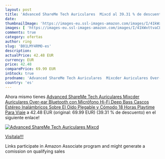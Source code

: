 ```yaml
---
layout: post
title: 'Advanced ShareMe Tech Auriculares  Mixcd al 39.31 % de descuento'
date: 
thumbnailImage: 'https://images-eu.ssl-images-amazon.com/images/I/41kWxttvaCL._SL200_.jpg'
images: [ 'https://images-eu.ssl-images-amazon.com/images/I/41kWxttvaCL._SL200_.jpg' ]
comments: true
category: ofertas
author: ring
slug: 'B01LMY4RMO-es'
description:
actualPrice: 42.48 EUR
currency: EUR
price: 42.48
comparePrice: 69.99 EUR
inStock: true
prodname: 'Advanced ShareMe Tech Auriculares  Mixcder Auriculares Over-ear Bluetooth con Micrófono Hi-Fi Deep Bass Cascos Estéreo Inalámbricos Sobre El Oído  Plegable y Cómodo  18 Horas Playtime Para Viaje'
country: 'es'
---
```


Ahora mismo tienes [Advanced ShareMe Tech Auriculares  Mixcder Auriculares Over-ear Bluetooth con Micrófono Hi-Fi Deep Bass Cascos Estéreo Inalámbricos Sobre El Oído  Plegable y Cómodo  18 Horas Playtime Para Viaje](https://www.amazon.es/dp/B01LMY4RMO/?tag=tolees-21) a 42.48 EUR (original: 69.99 EUR) (39.31 %  de descuento) en el siguiente enlace!

[![Advanced ShareMe Tech Auriculares  Mixcd](https://images-eu.ssl-images-amazon.com/images/I/41kWxttvaCL._SL200_.jpg)](https://www.amazon.es/dp/B01LMY4RMO/?tag=tolees-21)

[Visítala!!!](https://www.amazon.es/dp/B01LMY4RMO/?tag=tolees-21)

Links participate in Amazon Associate program and might generate a comission on qualifying sales

